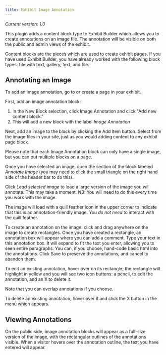 ```yaml
---
title: Exhibit Image Annotation
---
```


*Current version: 1.0*

This plugin adds a content block type to Exhibit Builder which allows you to create annotations on an image file. The annotation will be visible on both the public and admin views of the exhibit.

Content blocks are the pieces which are used to create exhibit pages. If you have used Exhibit Builder, you have already worked with the following block types: file with text, gallery, text, and file.

## Annotating an Image
To add an image annotation, go to or create a page in your exhibit. 

First, add an image annotation block: 
1. In the New Block selection, click Image Annotation and click "Add new content block."
2. This will add a new block with the label *Image Annotation* 

Next, add an image to the block by clicking the Add Item button. Select from the image files in your site, just as you would adding content to any exhibit page block.  

Please note that each Image Annotation block can only have a single image, but you can put multiple blocks on a page.

Once you have selected an image, open the section of the block labeled *Annotate Image* (you may need to click the small triangle on the right hand side of the header bar to do this). 

Click *Load selected image* to load a large version of the image you will annotate. This may take a moment. NB: You will need to do this every time you work with the image.

The image will load with a quill feather icon in the upper corner to indicate that this is an annotation-friendly image. You *do not need* to interact with the quill feather. 

To create an annotation on the image: click and drag anywhere on the image to create rectangles. Once you have created a rectangle, an annotation box will appear where you can add a comment. Type your text in this annotation box. It will expand to fit the text you enter, allowing you to seen entire paragraphs. You can, if you choose, hand-code basic html into the annotations. Click Save to preserve the annotations, and cancel to abandon them.

To edit an existing annotation, hover over on its rectangle; the rectangle will highlight in yellow and you will see two icon buttons: a pencil, to edit the annotation, and an X to delete it.

Note that you can overlap annotations if you choose.

To delete an existing annotation, hover over it and click the X button in the menu which appears.

## Viewing Annotations
On the public side, image annotation blocks will appear as a full-size version of the image, with the rectangular outlines of the annotations visible. When a visitor hovers over the annotation outline, the text you have entered will appear.


